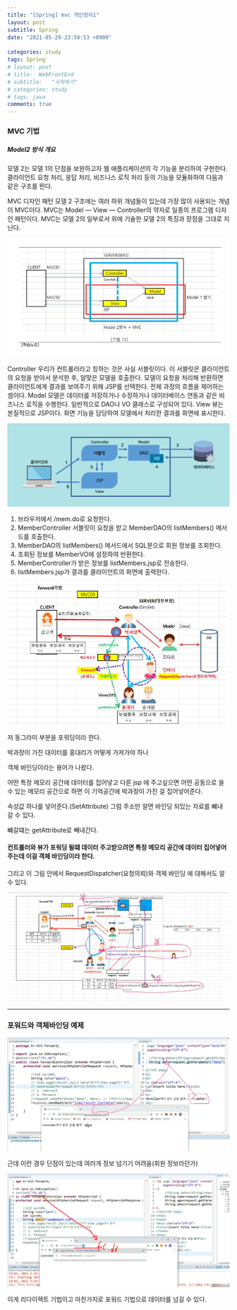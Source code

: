 ```yaml
---
title: "[Spring] mvc 개인정리1"
layout: post
subtitle: Spring
date: "2021-05-29-23:58:53 +0900"

categories: study
tags: Spring
# layout: post
# title:  WebFrontEnd
# subtitle:   "시작하기"
# categories: study
# tags: java
comments: true
---
```


### MVC 기법


##### Model2 방식 개요

모델 2는 모델 1의 단점을 보완하고자 웹 애플리케이션의 각 기능을 분리하여 구현한다. 클라이언트 요청 처리, 응답 처리, 비즈니스 로직 처리 등의 기능을 모듈화하여 다음과 같은 구조를 띈다.


MVC 디자인 패턴
모델 2 구조에는 여러 하위 개념들이 있는데 가장 많이 사용되는 개념이 MVC이다. MVC는 Model — View — Controller의 약자로 일종의 프로그램 디자인 패턴이다. MVC는 모델 2의 일부로서 위에 기술한 모델 2의 특징과 장점을 그대로 지닌다.

![20210531_001344](/assets/20210531_001344.png)


Controller
우리가 컨트롤러라고 칭하는 것은 사실 서블릿이다. 이 서블릿은 클라이언트의 요청을 받아서 분석한 후, 알맞은 모델을 호출한다. 모델이 요청을 처리해 반환하면 클라이언트에게 결과를 보여주기 위해 JSP를 선택한다. 전체 과정의 흐름을 제어하는 셈이다.
Model
모델은 데이터를 저장하거나 수정하거나 데이터베이스 연동과 같은 비즈니스 로직을 수행한다. 일반적으로 DAO나 VO 클래스로 구성되어 있다.
View
뷰는 본질적으로 JSP이다. 화면 기능을 담당하여 모델에서 처리한 결과를 화면에 표시한다.


![20210531_002031](/assets/20210531_002031.png)

1. 브라우저에서 /mem.do로 요청한다.
2. MemberController 서블릿이 요청을 받고 MemberDAO의 listMembers() 메서드를 호출한다.
3. MemberDAO의 listMembers() 메서드에서 SQL문으로 회원 정보를 조회한다.
4. 조회된 정보를 MemberVO에 설정하여 반환한다.
5. MemberController가 받은 정보를 listMembers.jsp로 전송한다.
6. listMembers.jsp가 결과를 클라이언트의 화면에 출력한다.


![20210531_003957](/assets/20210531_003957.png)

저 동그라미 부분을 포워딩이라 한다.

박과장이 가진 대이터를 홍대리가 어떻게 가져가야 하나

객체 바인딩이라는 용어가 나왔다.

어떤 특정 메모리 공간에 데이터를 집어넣고
다른 jsp 에 주고싶으면 어떤 공동으로 쓸 수 있는 메모리 공간으로 하면 이 기억공간에 박과장이 가진 걸 집어넣어준다.

속성값 하나를 넣어준다.(SetAttribute)
그럼 주소만 알면 바인딩 되있는 자료를 뺴내 갈 수 있다.

뺴갈떄는 getAttribute로 빼내간다.

#### 컨트롤러와 뷰가 포워딩 될떄 데이터 주고받으려면 특정 메모리 공간에 데이터 집어넣어주는데 이걸 객체 바인딩이라 한다.


그리고 이 그림 안에서 RequestDispatcher(요청의뢰)와 객체 바인딩 에 대해서도 알 수 있다.

![20210531_014151](/assets/20210531_014151.png)

------

### 포워드와 객체바인딩 예제

![20210531_020314](/assets/20210531_020314.png)

근데 이런 경우 단점이 있는데 여러개 정보 넘기기 어려움(회원 정보라던가)

![20210531_020613](/assets/20210531_020613.png)

이게 리다이렉트 기법이고 마찬가지로 포워드 기법으로 데이터를 넘길 수 있다.

